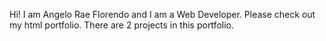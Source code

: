 Hi! I am Angelo Rae Florendo and I am a Web Developer. 
Please check out my html portfolio. 
There are 2 projects in this portfolio. 
